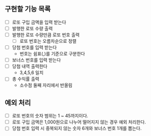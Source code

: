 ## 구현할 기능 목록

- [ ] 로또 구입 금액을 입력 받는다
- [ ] 발행한 로또 수량 출력
- [ ] 발행한 로또 수량만큼 로또 번호 출력
  - [ ] 로또 번호는 오름차순으로 정렬
- [ ] 당첨 번호를 입력 받는다
  - 번호는 쉼표(,)를 기준으로 구분한다
- [ ] 보너스 번호를 입력 받는다
- [ ] 당첨 내역 출력한다
  - 3,4,5,6 일치
- [ ] 총 수익률 출력
  - 소수점 둘째 자리에서 반올림

## 예외 처리

- [ ] 로또 번호의 숫자 범위는 1 ~ 45까지이다.
- [ ] 로또 구입 금액은 1,000원으로 나누어 떨어지지 않는 경우 예외 처리한다.
- [ ] 당첨 번호 입력 시 중복되지 않는 숫자 6개와 보너스 번호 1개를 뽑는다.
